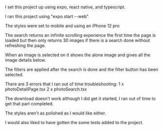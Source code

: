 I set this project up using expo, react native, and typescript. 

I ran this project using "expo start --web"

The styles were set to mobile and using an iPhone 12 pro

The search returns an infinite scrolling experience the first time the page is loaded but then only returns 30 images if there is a search done without refreshing the page.

When an image is selected on it shows the alone image and gives all the image details below.

The filters are applied after the search is done and the filter button has been selected. 

There are 3 errors that I ran out of time troubleshooting:
1 x photoDetailPage.tsx
2 x photoSearch.tsx

The download doesn't work although I did get it started, I ran out of time to get that part completed. 

The styles aren't as polished as I would like either. 

I would also liked to have gotten the some tests added to the project.

